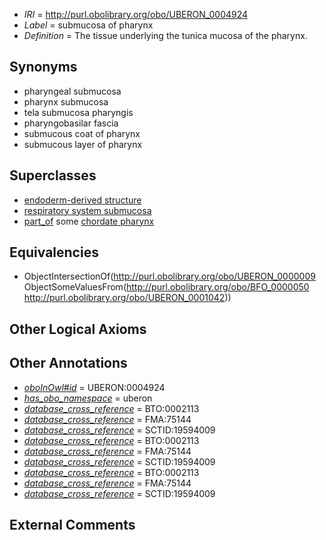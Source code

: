  * *IRI* = http://purl.obolibrary.org/obo/UBERON_0004924
 * *Label* = submucosa of pharynx
 * *Definition* = The tissue underlying the tunica mucosa of the pharynx.

## Synonyms

 * pharyngeal submucosa
 * pharynx submucosa
 * tela submucosa pharyngis
 * pharyngobasilar fascia
 * submucous coat of pharynx
 * submucous layer of pharynx

## Superclasses

 * [endoderm-derived structure](../../UBERON/19/UBERON_0004119.md)
 * [respiratory system submucosa](../../UBERON/77/UBERON_0004777.md)
 * [part_of](../../BFO/50/BFO_0000050.md) some [chordate pharynx](../../UBERON/42/UBERON_0001042.md)

## Equivalencies

 * ObjectIntersectionOf(<http://purl.obolibrary.org/obo/UBERON_0000009> ObjectSomeValuesFrom(<http://purl.obolibrary.org/obo/BFO_0000050> <http://purl.obolibrary.org/obo/UBERON_0001042>))

## Other Logical Axioms


## Other Annotations

 * *[oboInOwl#id](../../id/oboInOwl#id.md)* = UBERON:0004924
 * *[has_obo_namespace](../../ce/oboInOwl#hasOBONamespace.md)* = uberon
 * *[database_cross_reference](../../ef/oboInOwl#hasDbXref.md)* = BTO:0002113
 * *[database_cross_reference](../../ef/oboInOwl#hasDbXref.md)* = FMA:75144
 * *[database_cross_reference](../../ef/oboInOwl#hasDbXref.md)* = SCTID:19594009
 * *[database_cross_reference](../../ef/oboInOwl#hasDbXref.md)* = BTO:0002113
 * *[database_cross_reference](../../ef/oboInOwl#hasDbXref.md)* = FMA:75144
 * *[database_cross_reference](../../ef/oboInOwl#hasDbXref.md)* = SCTID:19594009
 * *[database_cross_reference](../../ef/oboInOwl#hasDbXref.md)* = BTO:0002113
 * *[database_cross_reference](../../ef/oboInOwl#hasDbXref.md)* = FMA:75144
 * *[database_cross_reference](../../ef/oboInOwl#hasDbXref.md)* = SCTID:19594009

## External Comments

